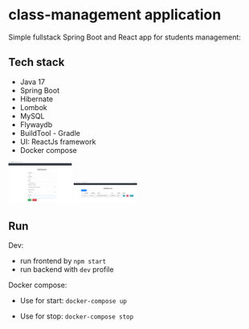 # class-management application
Simple fullstack Spring Boot and React app for students management:

## Tech stack
- Java 17
- Spring Boot
- Hibernate
- Lombok
- MySQL 
- Flywaydb
- BuildTool - Gradle
- UI: ReactJs framework
- Docker compose

<img src="img/img.png" width="25%" height="25%"/>

<img src="img/img1.png" width="25%" height="25%"/>

## Run
Dev: 
- run frontend by `npm start`
- run backend with `dev` profile

Docker compose:

- Use for start:
`docker-compose up`

- Use for stop:
`docker-compose stop`


